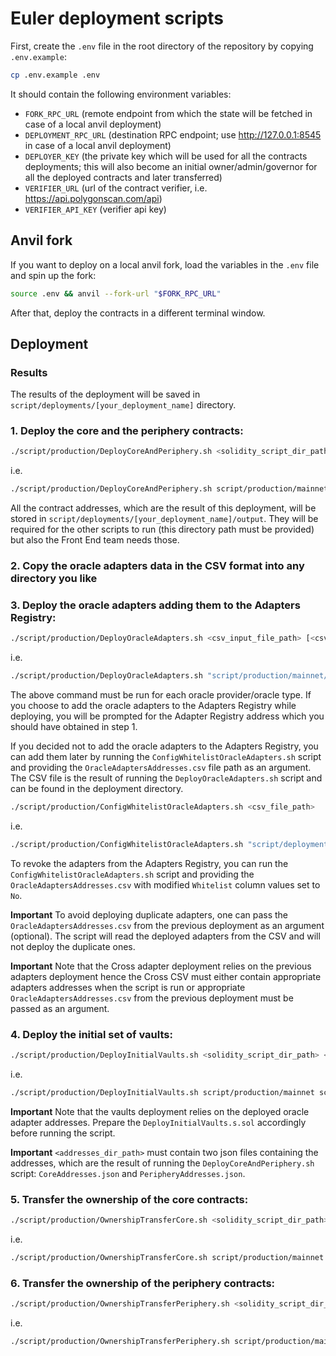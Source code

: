 # Euler deployment scripts

First, create the `.env` file in the root directory of the repository by copying `.env.example`:

```sh
cp .env.example .env
```

It should contain the following environment variables:
- `FORK_RPC_URL` (remote endpoint from which the state will be fetched in case of a local anvil deployment)
- `DEPLOYMENT_RPC_URL` (destination RPC endpoint; use http://127.0.0.1:8545 in case of a local anvil deployment)
- `DEPLOYER_KEY` (the private key which will be used for all the contracts deployments; this will also become an initial owner/admin/governor for all the  deployed contracts and later transferred)
- `VERIFIER_URL` (url of the contract verifier, i.e. https://api.polygonscan.com/api)
- `VERIFIER_API_KEY` (verifier api key)

## Anvil fork

If you want to deploy on a local anvil fork, load the variables in the `.env` file and spin up the fork:

```sh
source .env && anvil --fork-url "$FORK_RPC_URL"
```

After that, deploy the contracts in a different terminal window.

## Deployment

### Results

The results of the deployment will be saved in `script/deployments/[your_deployment_name]` directory.

### 1. Deploy the core and the periphery contracts:

```sh
./script/production/DeployCoreAndPeriphery.sh <solidity_script_dir_path>
```

i.e.
```sh
./script/production/DeployCoreAndPeriphery.sh script/production/mainnet
```

All the contract addresses, which are the result of this deployment, will be stored in `script/deployments/[your_deployment_name]/output`. They will be required for the other scripts to run (this directory path must be provided) but also the Front End team needs those.

### 2. Copy the oracle adapters data in the CSV format into any directory you like
### 3. Deploy the oracle adapters adding them to the Adapters Registry:

```sh
./script/production/DeployOracleAdapters.sh <csv_input_file_path> [<csv_oracle_adapters_addresses_path>]
```

i.e.
```sh
./script/production/DeployOracleAdapters.sh "script/production/mainnet/oracleAdapters/test/Euler V2 Oracles - Chainlink.csv"
```

The above command must be run for each oracle provider/oracle type. If you choose to add the oracle adapters to the Adapters Registry while deploying, you will be prompted for the Adapter Registry address which you should have obtained in step 1.

If you decided not to add the oracle adapters to the Adapters Registry, you can add them later by running the `ConfigWhitelistOracleAdapters.sh` script and providing the `OracleAdaptersAddresses.csv` file path as an argument. The CSV file is the result of running the `DeployOracleAdapters.sh` script and can be found in the deployment directory.

```sh
./script/production/ConfigWhitelistOracleAdapters.sh <csv_file_path>
```

i.e.
```sh
./script/production/ConfigWhitelistOracleAdapters.sh "script/deployments/default/output/OracleAdaptersAddresses.csv"
```

To revoke the adapters from the Adapters Registry, you can run the `ConfigWhitelistOracleAdapters.sh` script and providing the `OracleAdaptersAddresses.csv` with modified `Whitelist` column values set to `No`.

**Important**
To avoid deploying duplicate adapters, one can pass the `OracleAdaptersAddresses.csv` from the previous deployment as an argument (optional). The script will read the deployed adapters from the CSV and will not deploy the duplicate ones.

**Important**
Note that the Cross adapter deployment relies on the previous adapters deployment hence the Cross CSV must either contain appropriate adapters addresses when the script is run or appropriate `OracleAdaptersAddresses.csv` from the previous deployment must be passed as an argument.

### 4. Deploy the initial set of vaults:

```sh
./script/production/DeployInitialVaults.sh <solidity_script_dir_path> <addresses_dir_path>
```

i.e.
```sh
./script/production/DeployInitialVaults.sh script/production/mainnet script/deployments/default/output
```

**Important**
Note that the vaults deployment relies on the deployed oracle adapter addresses. Prepare the `DeployInitialVaults.s.sol` accordingly before running the script.

**Important**
`<addresses_dir_path>` must contain two json files containing the addresses, which are the result of running the `DeployCoreAndPeriphery.sh` script: `CoreAddresses.json` and `PeripheryAddresses.json`.

### 5. Transfer the ownership of the core contracts:

```sh
./script/production/OwnershipTransferCore.sh <solidity_script_dir_path> <addresses_dir_path>
```

i.e.
```sh
./script/production/OwnershipTransferCore.sh script/production/mainnet script/deployments/default/output
```

### 6. Transfer the ownership of the periphery contracts:

```sh
./script/production/OwnershipTransferPeriphery.sh <solidity_script_dir_path> <addresses_dir_path>
```

i.e.
```sh
./script/production/OwnershipTransferPeriphery.sh script/production/mainnet script/deployments/default/output
```
